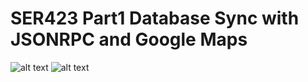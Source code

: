 # SER423 Part1 Database Sync with JSONRPC and Google Maps

![alt text](https://upload.wikimedia.org/wikipedia/commons/thumb/9/97/Sqlite-square-icon.svg/256px-Sqlite-square-icon.svg.png)   ![alt text](https://www.google.com/images/branding/product/2x/maps_96in128dp.png)

<!--[![Build Status](https://travis-ci.org/rbotha/SER423_Part1.svg?branch=master)](https://travis-ci.org/rbotha/SER423_Part1)-->

